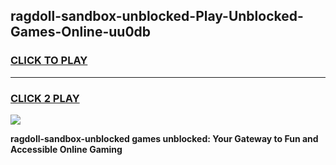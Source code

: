 
## ragdoll-sandbox-unblocked-Play-Unblocked-Games-Online-uu0db
<h3>
<a href="https://premium76.site?title=ragdoll-sandbox-unblocked&ref=25A">CLICK TO PLAY</a></h3>
<hr>

<h3>
<a href="https://premium76.site?title=ragdoll-sandbox-unblocked&ref=25A">CLICK 2 PLAY</a>
  
</h3>

<a href="https://premium76.site?title=ragdoll-sandbox-unblocked&ref=25A"><img src="https://clearcache.store/games.png"></a>


**ragdoll-sandbox-unblocked games unblocked: Your Gateway to Fun and Accessible Online Gaming**
